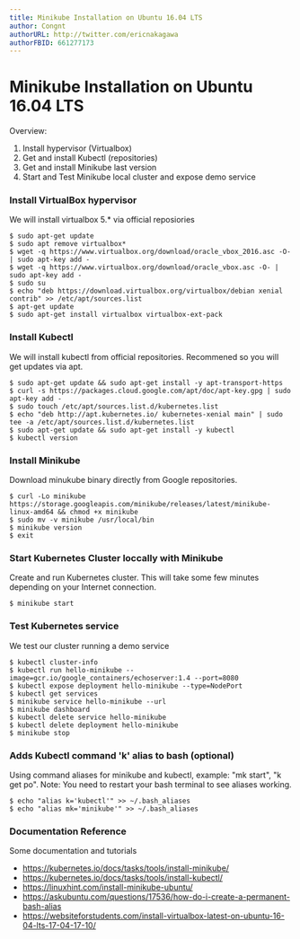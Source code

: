 ```yaml
---
title: Minikube Installation on Ubuntu 16.04 LTS
author: Congnt
authorURL: http://twitter.com/ericnakagawa
authorFBID: 661277173
---
```


# Minikube Installation on Ubuntu 16.04 LTS

Overview:
1. Install hypervisor (Virtualbox)
2. Get and install Kubectl (repositories)
3. Get and install Minikube last version
4. Start and Test Minikube local cluster and expose demo service


### Install VirtualBox hypervisor
We will install virtualbox 5.* via official reposiories

```
$ sudo apt-get update
$ sudo apt remove virtualbox*
$ wget -q https://www.virtualbox.org/download/oracle_vbox_2016.asc -O- | sudo apt-key add -
$ wget -q https://www.virtualbox.org/download/oracle_vbox.asc -O- | sudo apt-key add -
$ sudo su
$ echo "deb https://download.virtualbox.org/virtualbox/debian xenial contrib" >> /etc/apt/sources.list
$ apt-get update
$ sudo apt-get install virtualbox virtualbox-ext-pack
```

### Install Kubectl
We will install kubectl from official repositories. Recommened so you will get updates via apt.

```
$ sudo apt-get update && sudo apt-get install -y apt-transport-https
$ curl -s https://packages.cloud.google.com/apt/doc/apt-key.gpg | sudo apt-key add -
$ sudo touch /etc/apt/sources.list.d/kubernetes.list 
$ echo "deb http://apt.kubernetes.io/ kubernetes-xenial main" | sudo tee -a /etc/apt/sources.list.d/kubernetes.list
$ sudo apt-get update && sudo apt-get install -y kubectl
$ kubectl version
```

### Install Minikube
Download minukube binary directly from Google repositories.
```
$ curl -Lo minikube https://storage.googleapis.com/minikube/releases/latest/minikube-linux-amd64 && chmod +x minikube
$ sudo mv -v minikube /usr/local/bin
$ minikube version
$ exit
```

### Start Kubernetes Cluster loccally with Minikube
Create and run Kubernetes cluster. This will take some few minutes depending on your Internet connection.
```
$ minikube start
```

### Test Kubernetes service
We test our cluster running a demo service
```
$ kubectl cluster-info
$ kubectl run hello-minikube --image=gcr.io/google_containers/echoserver:1.4 --port=8080
$ kubectl expose deployment hello-minikube --type=NodePort
$ kubectl get services
$ minikube service hello-minikube --url
$ minikube dashboard
$ kubectl delete service hello-minikube
$ kubectl delete deployment hello-minikube
$ minikube stop
```

### Adds Kubectl command 'k' alias to bash (optional)
Using command aliases for minikube and kubectl, example: "mk start", "k get po". Note: You need to restart
your bash terminal to see aliases working.

```
$ echo "alias k='kubectl'" >> ~/.bash_aliases
$ echo "alias mk='minikube'" >> ~/.bash_aliases
```
### Documentation Reference
Some documentation and tutorials

- https://kubernetes.io/docs/tasks/tools/install-minikube/
- https://kubernetes.io/docs/tasks/tools/install-kubectl/
- https://linuxhint.com/install-minikube-ubuntu/
- https://askubuntu.com/questions/17536/how-do-i-create-a-permanent-bash-alias
- https://websiteforstudents.com/install-virtualbox-latest-on-ubuntu-16-04-lts-17-04-17-10/
